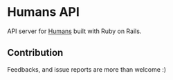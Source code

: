 # Humans API

API server for [Humans](https://github.com/omartorresrios/HumansiOSRails) built with Ruby on Rails.

## Contribution

Feedbacks, and issue reports are more than welcome :)
